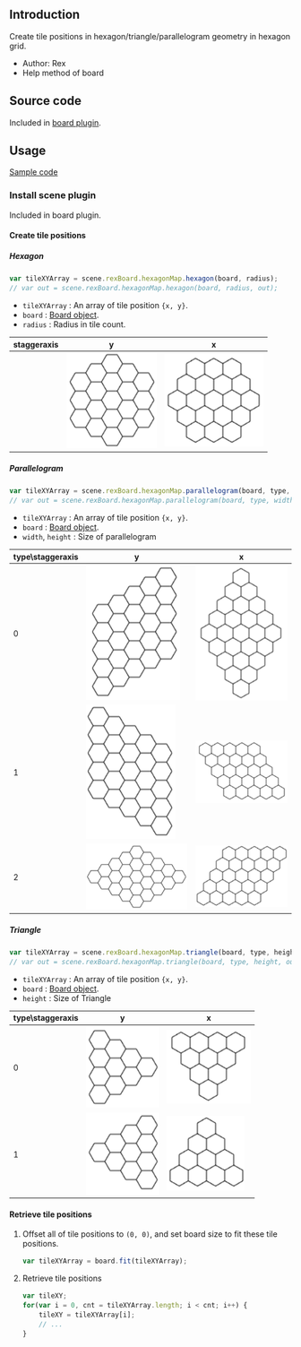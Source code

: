 ## Introduction

Create tile positions in hexagon/triangle/parallelogram geometry in hexagon grid. 

- Author: Rex
- Help method of board

## Source code

Included in [board plugin](board.md#source-code).

## Usage

[Sample code](https://github.com/rexrainbow/phaser3-rex-notes/tree/master/examples/board-hexagonmap)

### Install scene plugin

Included in board plugin.

#### Create tile positions

##### Hexagon

```javascript
var tileXYArray = scene.rexBoard.hexagonMap.hexagon(board, radius);
// var out = scene.rexBoard.hexagonMap.hexagon(board, radius, out);
```

- `tileXYArray` : An array of tile position `{x, y}`.
- `board` : [Board object](board.md).
- `radius` : Radius in tile count.

| staggeraxis | y | x |
| ---- | ---- | ---- |
||![Hexagon-y](images/board-hexagonmap/hexagon-y.png)|![Hexagon-x](images/board-hexagonmap/hexagon-x.png)|

##### Parallelogram

```javascript
var tileXYArray = scene.rexBoard.hexagonMap.parallelogram(board, type, width, height);
// var out = scene.rexBoard.hexagonMap.parallelogram(board, type, width, height, out);
```

- `tileXYArray` : An array of tile position `{x, y}`.
- `board` : [Board object](board.md).
- `width`, `height` : Size of parallelogram

| type\staggeraxis | y                                                            | x                                                            |
| ---------------- | ------------------------------------------------------------ | ------------------------------------------------------------ |
| 0                | ![Parallelogram-0y](images/board-hexagonmap/parallelogram-0y.png) | ![Parallelogram-0x](images/board-hexagonmap/parallelogram-0x.png) |
| 1                | ![Parallelogram-1y](images/board-hexagonmap/parallelogram-1y.png) | ![Parallelogram-1x](images/board-hexagonmap/parallelogram-1x.png) |
| 2                | ![Parallelogram-2y](images/board-hexagonmap/parallelogram-2y.png) | ![Parallelogram-2x](images/board-hexagonmap/parallelogram-2x.png) |

##### Triangle

```javascript
var tileXYArray = scene.rexBoard.hexagonMap.triangle(board, type, height);
// var out = scene.rexBoard.hexagonMap.triangle(board, type, height, out);
```

- `tileXYArray` : An array of tile position `{x, y}`.
- `board` : [Board object](board.md).
- `height` : Size of Triangle

| type\staggeraxis | y                                                       | x                                                       |
| ---------------- | ------------------------------------------------------- | ------------------------------------------------------- |
| 0                | ![Triangle-0y](images/board-hexagonmap/triangle-0y.png) | ![Triangle-0x](images/board-hexagonmap/triangle-0x.png) |
| 1                | ![Triangle-1y](images/board-hexagonmap/triangle-1y.png) | ![Triangle-1x](images/board-hexagonmap/triangle-1x.png) |

#### Retrieve tile positions

1. Offset all of tile positions to `(0, 0)`, and set board size to fit these tile positions.
    ```javascript
    var tileXYArray = board.fit(tileXYArray);
    ```
2. Retrieve tile positions
    ```javascript
    var tileXY;
    for(var i = 0, cnt = tileXYArray.length; i < cnt; i++) {
        tileXY = tileXYArray[i];
        // ...
    }
    ```
